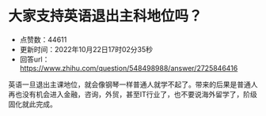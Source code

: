 # 大家支持英语退出主科地位吗？
- 点赞数：44611
- 更新时间：2022年10月22日17时02分35秒
- 回答url：https://www.zhihu.com/question/548498988/answer/2725846416
<body>
 <p data-pid="ZYpjBDus">英语一旦退出主课地位，就会像钢琴一样普通人就学不起了。带来的后果是普通人再也没有机会进入金融，咨询，外贸，甚至IT行业了，也不要说海外留学了，阶级固化就此完成。</p>
</body>